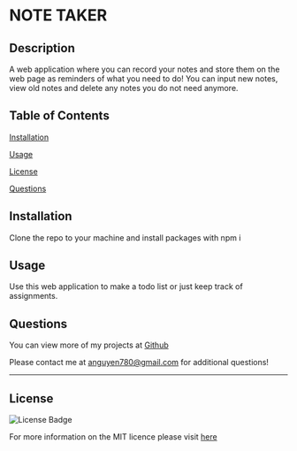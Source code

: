 # NOTE TAKER
  
## Description

A web application where you can record your notes and store them on the web page as reminders of what you need to do! You can input new notes, view old notes and delete any notes you do not need anymore. 

## Table of Contents

[Installation](#installation)

[Usage](#usage)

[License](#license)

[Questions](#questions)

## Installation

Clone the repo to your machine and install packages with npm i

## Usage

Use this web application to make a todo list or just keep track of assignments.

## Questions

You can view more of my projects at [Github](https://github.com/anguyen780)

Please contact me at anguyen780@gmail.com for additional questions!

---

## License

![License Badge](https://shields.io/badge/license-MIT-blue)

For more information on the MIT licence please visit [here](https://www.mit.edu/~amini/LICENSE.md)


